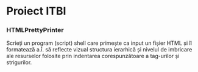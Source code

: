 # Proiect ITBI

### HTMLPrettyPrinter
Scrieți un program (script) shell care primește ca input un fișier HTML și îl formatează a.î. să reflecte vizual structura ierarhică și nivelul de imbricare ale resurselor folosite prin indentarea corespunzătoare a tag-urilor și strigurilor.
